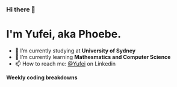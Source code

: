 ### Hi there 👋
# I'm Yufei, aka Phoebe.
- 🔭 I’m currently studying at **University of Sydney**
- 🌱 I’m currently learning **Mathesmatics and Computer Science**
- 📫 How to reach me: [@Yufei](http://linkedin.com/in/yufei-zuo-664635117) on Linkedin

**Weekly coding breakdowns**
<!--START_SECTION:waka-->

<!--END_SECTION:waka-->
